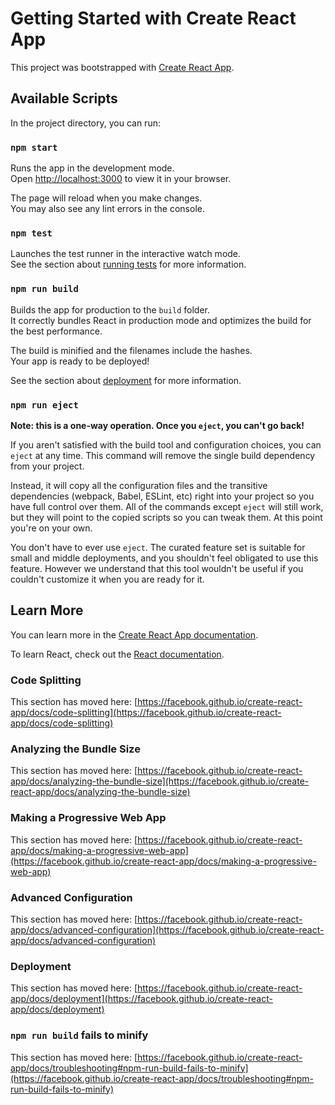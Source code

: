 # Getting Started with Create React App

This project was bootstrapped with [Create React App](https://github.com/facebook/create-react-app).

## Available Scripts

In the project directory, you can run:

### `npm start`

Runs the app in the development mode.\
Open [http://localhost:3000](http://localhost:3000) to view it in your browser.

The page will reload when you make changes.\
You may also see any lint errors in the console.

### `npm test`

Launches the test runner in the interactive watch mode.\
See the section about [running tests](https://facebook.github.io/create-react-app/docs/running-tests) for more information.

### `npm run build`

Builds the app for production to the `build` folder.\
It correctly bundles React in production mode and optimizes the build for the best performance.

The build is minified and the filenames include the hashes.\
Your app is ready to be deployed!

See the section about [deployment](https://facebook.github.io/create-react-app/docs/deployment) for more information.

### `npm run eject`

**Note: this is a one-way operation. Once you `eject`, you can't go back!**

If you aren't satisfied with the build tool and configuration choices, you can `eject` at any time. This command will remove the single build dependency from your project.

Instead, it will copy all the configuration files and the transitive dependencies (webpack, Babel, ESLint, etc) right into your project so you have full control over them. All of the commands except `eject` will still work, but they will point to the copied scripts so you can tweak them. At this point you're on your own.

You don't have to ever use `eject`. The curated feature set is suitable for small and middle deployments, and you shouldn't feel obligated to use this feature. However we understand that this tool wouldn't be useful if you couldn't customize it when you are ready for it.

## Learn More

You can learn more in the [Create React App documentation](https://facebook.github.io/create-react-app/docs/getting-started).

To learn React, check out the [React documentation](https://reactjs.org/).

### Code Splitting

This section has moved here: [https://facebook.github.io/create-react-app/docs/code-splitting](https://facebook.github.io/create-react-app/docs/code-splitting)

### Analyzing the Bundle Size

This section has moved here: [https://facebook.github.io/create-react-app/docs/analyzing-the-bundle-size](https://facebook.github.io/create-react-app/docs/analyzing-the-bundle-size)

### Making a Progressive Web App

This section has moved here: [https://facebook.github.io/create-react-app/docs/making-a-progressive-web-app](https://facebook.github.io/create-react-app/docs/making-a-progressive-web-app)

### Advanced Configuration

This section has moved here: [https://facebook.github.io/create-react-app/docs/advanced-configuration](https://facebook.github.io/create-react-app/docs/advanced-configuration)

### Deployment

This section has moved here: [https://facebook.github.io/create-react-app/docs/deployment](https://facebook.github.io/create-react-app/docs/deployment)

### `npm run build` fails to minify

This section has moved here: [https://facebook.github.io/create-react-app/docs/troubleshooting#npm-run-build-fails-to-minify](https://facebook.github.io/create-react-app/docs/troubleshooting#npm-run-build-fails-to-minify)

<!-- 
Aviasales App #1 - Верстка
1. Изучите ТЗ по тестовому и макет
2. Сверстайте макет, используя scss и css-modules. Макет должен приемлимо выглядеть на мобильных экранах - не разваливаться и сохранять функиональность.
3. Пока не реализуейте никакую логику/интерактив 

Aviasales App #2 - Redux
1. Установите пакеты для redux, настройте работу redux
2. Реализуйте хранение состояния сортировки в сторе редакса
3. Реализуйте хранения состояния чекбоксов в сторе редакса
4. Реализуйте функционал включения/выключения фильтров, описанный ниже

Фильтры:
Если включается галочка "Все" - проставляются галочки всем остальным фильтрам
Если снимается галочка "Все" - снимаются все остальные фильтры
Если при включенной галочке "Все" снимается любая другая галочка - галочка "Все" тоже снимается
Если проставить каждую галочку по пересадкам - галочка "Все" автоматически включится

Aviasales App #3 - Получение данных
В случае проблем с оригинальным апи - можете использовать наш аналог https://aviasales-test-api.kata.academy/search
1. Установите redux-thunk и добавьте в приложение
2. Настройке работу Redux DevTools
3. Пользуясь описанием апи, получите первую порцию билетов и положите в store
4. Отрендерьте данные из стора на страницу

Aviasales App #4 - Завершение
1. Настройте получение полного набора данных (порядка десяти тысяч билетов) и обработку ошибок. Убедитесь, что key в рендере выбран правильно.
2. Настройте работу фильтров и сортировки
3. Добавьте лоадер, по которому будет видно, что не все данные еще загружены. При этом до завершения получения данных уже можно видеть и работать с неполным набором (см пример на сайте aviasales).
4. Проверьте приложение на отсутствие ошибок линтера, ошибок в консоли и приведите код в порядок.
5. Заливайте приложение на Vercel (now.sh). Ссылку разместите в readme.
Особенности работы фильтров:

Количество пересадок - это точное количество пересадок в одну из сторон.
Если по результатам фильтрации нет рейсов (например, ни одна галочка не выбрана) - должно быть сообщение "Рейсов, подходящих под заданные фильтры, не найдено"
-->